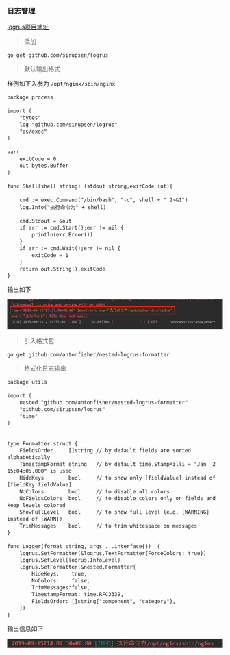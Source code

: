 ### 日志管理 ###

[logrus项目地址](https://github.com/sirupsen/logrus)

> 添加

	go get github.com/sirupsen/logrus

> 默认输出格式

样例如下入参为 `/opt/nginx/sbin/nginx`

	package process

	import (
		"bytes"
		log "github.com/sirupsen/logrus"
		"os/exec"
	)
	
	var(
		exitCode = 0
		out bytes.Buffer
	)
	
	func Shell(shell string) (stdout string,exitCode int){
	
		cmd := exec.Command("/bin/bash", "-c", shell + " 2>&1")
		log.Info("执行命令为" + shell)
	
		cmd.Stdout = &out
		if err := cmd.Start();err != nil {
			println(err.Error())
		}
		if err := cmd.Wait();err != nil {
			exitCode = 1
		}
		return out.String(),exitCode
	}

输出如下

![](./images/logrus_default_format.png)

> 引入格式包

	go get github.com/antonfisher/nested-logrus-formatter

> 格式化日志输出

	package utils

	import (
		nested "github.com/antonfisher/nested-logrus-formatter"
		"github.com/sirupsen/logrus"
		"time"
	)
	
	
	type Formatter struct {
		FieldsOrder     []string // by default fields are sorted alphabetically
		TimestampFormat string   // by default time.StampMilli = "Jan _2 15:04:05.000" is used
		HideKeys        bool     // to show only [fieldValue] instead of [fieldKey:fieldValue]
		NoColors        bool     // to disable all colors
		NoFieldsColors  bool     // to disable colors only on fields and keep levels colored
		ShowFullLevel   bool     // to show full level (e.g. [WARNING] instead of [WARN])
		TrimMessages    bool     // to trim whitespace on messages
	}
	
	func Logger(format string, args ...interface{})  {
		logrus.SetFormatter(&logrus.TextFormatter{ForceColors: true})
		logrus.SetLevel(logrus.InfoLevel)
		logrus.SetFormatter(&nested.Formatter{
			HideKeys:    true,
			NoColors:    false,
			TrimMessages:false,
			TimestampFormat: time.RFC3339,
			FieldsOrder: []string{"component", "category"},
		})
	}

输出信息如下

![](./images/logrus_custom_format.png)
